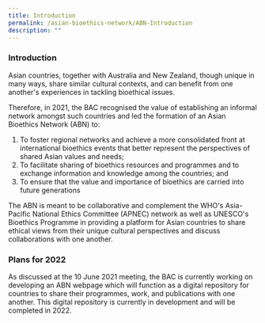 ```yaml
---
title: Introduction
permalink: /asian-bioethics-network/ABN-Introduction
description: ""
---
```

### **Introduction**

Asian countries, together with Australia and New Zealand, though unique in many ways, share similar cultural contexts, and can benefit from one another's experiences in tackling bioethical issues.  

Therefore, in 2021, the BAC recognised the value of establishing an informal network amongst such countries and led the formation of an Asian Bioethics Network (ABN) to:  

1. To foster regional networks and achieve a more consolidated front at international bioethics events that better represent the perspectives of shared Asian values and needs; 
2. To facilitate sharing of bioethics resources and programmes and to exchange information and knowledge among the countries; and 
3. To ensure that the value and importance of bioethics are carried into future generations

The ABN is meant to be collaborative and complement the WHO's Asia-Pacific National Ethics Committee (APNEC) network as well as UNESCO's Bioethics Programme in providing a platform for Asian countries to share ethical views from their unique cultural perspectives and discuss collaborations with one another.

### **Plans for 2022**

As discussed at the 10 June 2021 meeting, the BAC is currently working on developing an ABN webpage which will function as a digital repository for countries to share their programmes, work, and publications with one another. This digital repository is currently in development and will be completed in 2022.